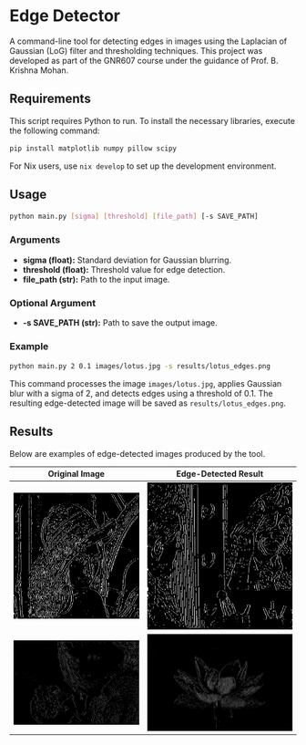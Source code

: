 # Edge Detector  

A command-line tool for detecting edges in images using the Laplacian of Gaussian (LoG) filter and thresholding techniques. This project was developed as part of the GNR607 course under the guidance of Prof. B. Krishna Mohan.  

## Requirements  

This script requires Python to run. To install the necessary libraries, execute the following command:  

```bash  
pip install matplotlib numpy pillow scipy  
```  

For Nix users, use `nix develop` to set up the development environment.  

## Usage  

```bash  
python main.py [sigma] [threshold] [file_path] [-s SAVE_PATH]  
```  

### Arguments  

- **sigma (float):** Standard deviation for Gaussian blurring.  
- **threshold (float):** Threshold value for edge detection.  
- **file_path (str):** Path to the input image.  

### Optional Argument  

- **-s SAVE_PATH (str):** Path to save the output image.  

### Example  

```bash  
python main.py 2 0.1 images/lotus.jpg -s results/lotus_edges.png  
```  

This command processes the image `images/lotus.jpg`, applies Gaussian blur with a sigma of 2, and detects edges using a threshold of 0.1. The resulting edge-detected image will be saved as `results/lotus_edges.png`.  

## Results  

Below are examples of edge-detected images produced by the tool.  

| Original Image                  | Edge-Detected Result            |  
|---------------------------------|---------------------------------|  
| ![Image 1](results/lenna.png)   | ![Image 2](results/joker.png)   |  
| ![Image 3](results/child.png)   | ![Image 4](results/lotus.png)   |  
